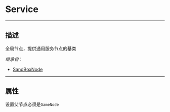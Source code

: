 # Service
-----------------------------------------------------------------------------------------
## 描述

全局节点，提供通用服务节点的基类

*继承自*：
* [SandBoxNode](/Api/Class/NoType/SandBoxNode.md)

-----------------------------------------------------------------------------------------
## 属性

设置父节点必须是`GameNode`